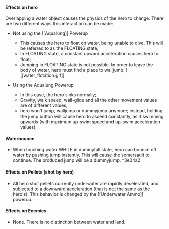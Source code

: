 #### Effects on hero
Overlapping a water object causes the physics of the hero to change. There are two different ways this interaction can be made:

- Not using the [[Aqualung]] Powerup
  - This causes the hero to float on water, being unable to dive. This will be referred to as the FLOATING state;
  - In FLOATING state, a constant upward acceleration causes hero to float;
  - Jumping in FLOATING state is not possible. In order to leave the body of water, hero must find a place to walljump.
![[water_flotation.gif]]

- Using the Aqualung Powerup
  - In this case, the hero sinks normally;
  - Gravity, walk speed, wall-glide and all the other movement values are of different values;
  - hero won't jump, walljump or dummyjump anymore; instead, holding the jump button will cause hero to ascend constantly, as if swimming upwards (with maximum up-swim speed and up-swim acceleration values);

#### Waterbounce
- When touching water WHILE in dummyfall state, hero can bounce off water by pushing jump instantly. This will cause the somersault to continue. The produced jump will be a dummyjump; ^3e04a2

#### Effects on Pellets (shot by hero)
- All hero shot pellets currently underwater are rapidly decelerated, and subjected to a downward acceleration (that is not the same as the hero's). This behavior is changed by the [[Underwater Ammo]] powerup.

#### Effects on Enemies
- None. There is no distinction between water and land.